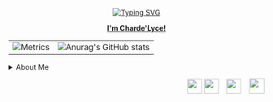 
<p align="center">   <a href="https://git.io/typing-svg"><img src="https://readme-typing-svg.demolab.com?font=gruvbox&pause=1000&color=93C4F7&center=true&width=438&lines=Nice+to+meet+you+%3AD;Check+out+my+website+below" alt="Typing SVG"/>  </p>

<p align="center"><strong><span>I'm <a title="my website link" href="https://chardelyce.github.io/" target="_blank">Charde'Lyce!</a></span></strong></p>  







|  |  |
|----------|----------|
|![Metrics](https://metrics.lecoq.io/chardelyce?template=classic&base.header=0&base.activity=0&base.community=0&base.repositories=0&base.metadata=0&languages=1&habits=1&base=header%2C%20activity%2C%20community%2C%20repositories%2C%20metadata&base.indepth=false&base.hireable=false&base.skip=false&languages=false&languages.ignored=c%23&languages.limit=8&languages.threshold=0%25&languages.other=false&languages.colors=github&languages.sections=most-used&languages.indepth=false&languages.analysis.timeout=15&languages.analysis.timeout.repositories=7.5&languages.categories=markup%2C%20programming&languages.recent.categories=markup%2C%20programming&languages.recent.load=300&languages.recent.days=14&habits=false&habits.from=200&habits.days=14&habits.facts=true&habits.charts=false&habits.charts.type=classic&habits.trim=false&habits.languages.limit=8&habits.languages.threshold=0%25&config.timezone=America%2FNorth_Dakota%2FNew_Salem) |   ![Anurag's GitHub stats](https://github-readme-stats.vercel.app/api?username=chardelyce&show_icons=true&theme=dracula)  |


<details>
<summary>About Me</summary>



  
</details>


<p style="text-align: right;"><span style="font-size: 14px;">&nbsp; &nbsp;&nbsp;<a href="https://discord.gg/QK69tD6xGX" target="_blank"><img src="https://clipartcraft.com/images250_/discord-logo-transparent-4.png" width="29" height="29" /></a> <a href="mailto:chardelycee@gmail.com" target="_blank"><img src="https://cdn.icon-icons.com/icons2/652/PNG/512/gmail_icon-icons.com_59877.png" width="29" height="29" /></a>&nbsp; &nbsp; <a href="https://github.com/Chardelyce" target="_blank"><img src="https://icones.pro/wp-content/uploads/2021/06/icone-github-grise.png" alt="" width="29" height="29" /></a>&nbsp; &nbsp; <a href="https://www.linkedin.com/in/charde-lyce-edwards-7098191ba/" target="_blank"><img src="https://cdn.icon-icons.com/icons2/1233/PNG/512/1492718749-linkedin_83603.png" alt="" width="30" height="30" /></a></span></p>
